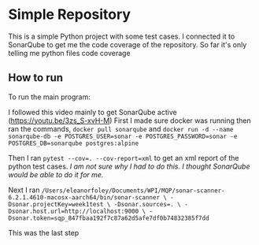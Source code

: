 # Simple Repository

This is a simple Python project with some test cases. I connected it to SonarQube to get me the code coverage of the repository. So far it's only telling me python files code coverage

## How to run

To run the main program:


I followed this video mainly to get SonarQube active (https://youtu.be/3zs_S-xvH-M)
First I made sure docker was running then ran the commands, `docker pull sonarqube`
and `docker run -d --name sonarqube-db -e POSTGRES_USER=sonar -e POSTGRES_PASSWORD=sonar -e POSTGRES_DB=sonarqube postgres:alpine`

Then I ran `pytest --cov=. --cov-report=xml` to get an xml report of the python test cases.
*I am not sure why I had to do this. I thought SonarQube would be able to do it for me.*


Next I ran `/Users/eleanorfoley/Documents/WPI/MQP/sonar-scanner-6.2.1.4610-macosx-aarch64/bin/sonar-scanner \
  -Dsonar.projectKey=week1test \
  -Dsonar.sources=. \
  -Dsonar.host.url=http://localhost:9000 \
  -Dsonar.token=sqp_847fbaa192f7c87a62d5afe7df0b74832385f7dd`

  This was the last step
